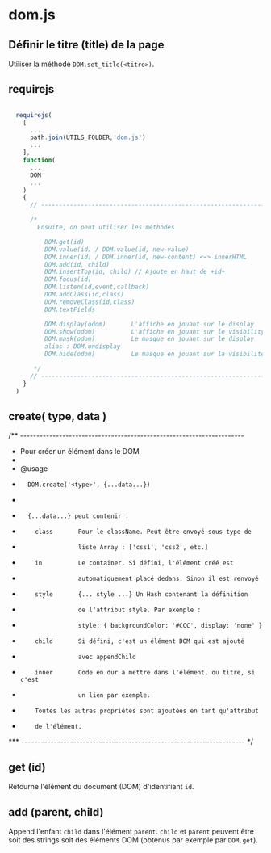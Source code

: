 # dom.js

## Définir le titre (title) de la page

Utiliser la méthode `DOM.set_title(<titre>)`.


## requirejs

~~~javascript

  requirejs(
    [
      ...
      path.join(UTILS_FOLDER,'dom.js')
      ...
    ],
    function(
      ...
      DOM
      ...
    )
    {
      // ---------------------------------------------------------------------

      /*
        Ensuite, on peut utiliser les méthodes  

          DOM.get(id)
          DOM.value(id) / DOM.value(id, new-value)
          DOM.inner(id) / DOM.inner(id, new-content) <=> innerHTML
          DOM.add(id, child)
          DOM.insertTop(id, child) // Ajoute en haut de +id+
          DOM.focus(id)
          DOM.listen(id,event,callback)
          DOM.addClass(id,class)
          DOM.removeClass(id,class)
          DOM.textFields

          DOM.display(odom)       L'affiche en jouant sur le display
          DOM.show(odom)          L'affiche en jouant sur le visibility
          DOM.mask(odom)          Le masque en jouant sur le display
          alias : DOM.undisplay
          DOM.hide(odom)          Le masque en jouant sur la visibilité

       */
      // ---------------------------------------------------------------------
    }
  )
~~~

## create( type, data )

/** ---------------------------------------------------------------------
  *   Pour créer un élément dans le DOM
  *
  *   @usage
  *       DOM.create('<type>', {...data...})
  *
  *       {...data...} peut contenir :
  *         class       Pour le className. Peut être envoyé sous type de
  *                     liste Array : ['css1', 'css2', etc.]
  *         in          Le container. Si défini, l'élément créé est
  *                     automatiquement placé dedans. Sinon il est renvoyé
  *         style       {... style ...} Un Hash contenant la définition
  *                     de l'attribut style. Par exemple :
  *                     style: { backgroundColor: '#CCC', display: 'none' }
  *         child       Si défini, c'est un élément DOM qui est ajouté
  *                     avec appendChild
  *         inner       Code en dur à mettre dans l'élément, ou titre, si c'est
  *                     un lien par exemple.
  *         Toutes les autres propriétés sont ajoutées en tant qu'attribut
  *         de l'élément.
*** --------------------------------------------------------------------- */


## get (id)

Retourne l'élément du document (DOM) d'identifiant `id`.

## add (parent, child)

Append l'enfant `child` dans l'élément `parent`. `child` et `parent` peuvent être soit des strings soit des éléments DOM (obtenus par exemple par `DOM.get`).
